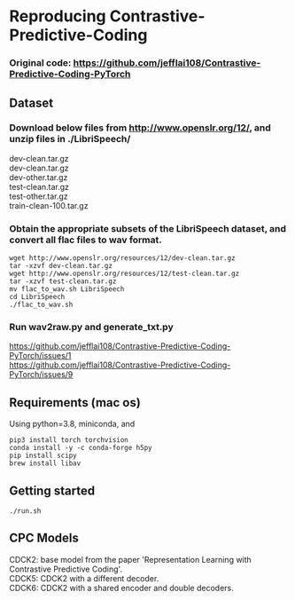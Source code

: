 # Reproducing Contrastive-Predictive-Coding
### Original code: https://github.com/jefflai108/Contrastive-Predictive-Coding-PyTorch

## Dataset
### Download below files from http://www.openslr.org/12/, and unzip files in ./LibriSpeech/  

dev-clean.tar.gz  
dev-clean.tar.gz    
dev-other.tar.gz  
test-clean.tar.gz  
test-other.tar.gz  
train-clean-100.tar.gz  
  
### Obtain the appropriate subsets of the LibriSpeech dataset, and convert all flac files to wav format.  

```
wget http://www.openslr.org/resources/12/dev-clean.tar.gz  
tar -xzvf dev-clean.tar.gz  
wget http://www.openslr.org/resources/12/test-clean.tar.gz  
tar -xzvf test-clean.tar.gz
mv flac_to_wav.sh LibriSpeech
cd LibriSpeech
./flac_to_wav.sh
```

### Run wav2raw.py and generate_txt.py
https://github.com/jefflai108/Contrastive-Predictive-Coding-PyTorch/issues/1  
https://github.com/jefflai108/Contrastive-Predictive-Coding-PyTorch/issues/9

## Requirements (mac os)
Using python=3.8, miniconda, and 
```
pip3 install torch torchvision
conda install -y -c conda-forge h5py
pip install scipy  
brew install libav
```


## Getting started 
```
./run.sh
```

## CPC Models
CDCK2: base model from the paper 'Representation Learning with Contrastive Predictive Coding'.  
CDCK5: CDCK2 with a different decoder.  
CDCK6: CDCK2 with a shared encoder and double decoders.  